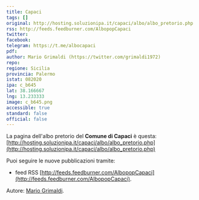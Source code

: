 ```yaml
---
title: Capaci
tags: []
original: http://hosting.soluzionipa.it/capaci/albo/albo_pretorio.php
rss: http://feeds.feedburner.com/AlbopopCapaci
twitter:
facebook:
telegram: https://t.me/albocapaci
pdf:
author: Mario Grimaldi (https://twitter.com/grimaldi1972)
repo:
regione: Sicilia
provincia: Palermo
istat: 082020
ipa: c_b645
lat: 38.166667
lng: 13.233333
image: c_b645.png
accessible: true
standard: false
official: false
---
```


La pagina dell'albo pretorio del **Comune di Capaci** è questa: [http://hosting.soluzionipa.it/capaci/albo/albo_pretorio.php](http://hosting.soluzionipa.it/capaci/albo/albo_pretorio.php)

Puoi seguire le nuove pubblicazioni tramite:

* feed RSS [http://feeds.feedburner.com/AlbopopCapaci](http://feeds.feedburner.com/AlbopopCapaci).

Autore: [Mario Grimaldi](https://twitter.com/grimaldi1972).
